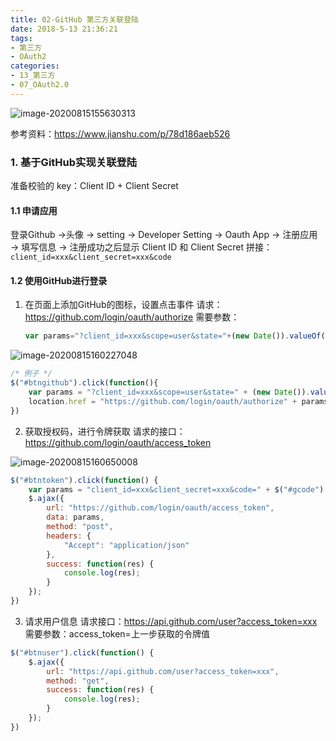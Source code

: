 ```yaml
---
title: 02-GitHub 第三方关联登陆
date: 2018-5-13 21:36:21
tags:
- 第三方
- OAuth2
categories: 
- 13_第三方
- 07_OAuth2.0
---
```


![image-20200815155630313](https://jy-imgs.oss-cn-beijing.aliyuncs.com/img/20200815225036.png)

参考资料：https://www.jianshu.com/p/78d186aeb526



### 1. 基于GitHub实现关联登陆

准备校验的 key：Client ID + Client Secret

#### 1.1 申请应用

登录Github →头像 → setting → Developer Setting → Oauth App → 注册应用 → 填写信息 → 注册成功之后显示 Client ID 和 Client Secret
拼接：`client_id=xxx&client_secret=xxx&code`

#### 1.2 使用GitHub进行登录

1. 在页面上添加GitHub的图标，设置点击事件
    请求：https://github.com/login/oauth/authorize
    需要参数：

    ```js
    var params="?client_id=xxx&scope=user&state="+(new Date()).valueOf();
    ```

![image-20200815160227048](https://jy-imgs.oss-cn-beijing.aliyuncs.com/img/20200815160228.png)

```js
/* 例子 */
$("#btngithub").click(function(){
	var params = "?client_id=xxx&scope=user&state=" + (new Date()).valueOf();
	location.href = "https://github.com/login/oauth/authorize" + params;
})
```

2. 获取授权码，进行令牌获取
    请求的接口：https://github.com/login/oauth/access_token

![image-20200815160650008](https://jy-imgs.oss-cn-beijing.aliyuncs.com/img/20200815160651.png)

```js
$("#btntoken").click(function() {
	var params = "client_id=xxx&client_secret=xxx&code=" + $("#gcode").val();
	$.ajax({
		url: "https://github.com/login/oauth/access_token",
		data: params,
		method: "post",
		headers: {
			"Accept": "application/json"
		},
		success: function(res) {
			console.log(res);
		}
	});
})
```

3. 请求用户信息
    请求接口：https://api.github.com/user?access_token=xxx
    需要参数：access_token=上一步获取的令牌值 

```js
$("#btnuser").click(function() {
	$.ajax({
		url: "https://api.github.com/user?access_token=xxx",
		method: "get",
		success: function(res) {
			console.log(res);
		}
	});
})
```



